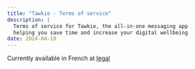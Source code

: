 ```yaml
---
title: "Tawkie - Terms of service"
description: |
  Terms of service for Tawkie, the all-in-one messaging app
  helping you save time and increase your digital wellbeing
date: 2024-04-19
---
```


Currently available in French at [legal][legal]

[legal]: /legal/
